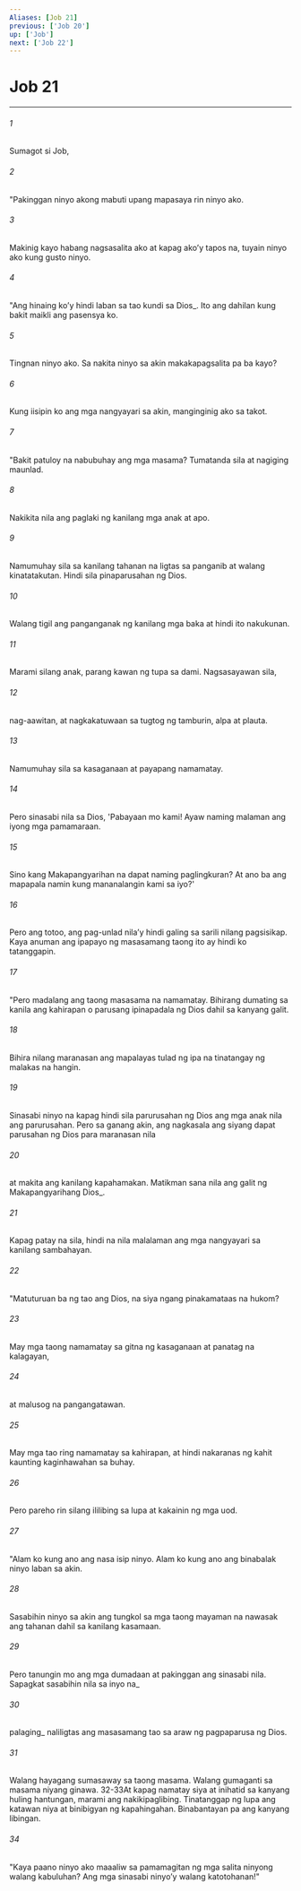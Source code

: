 ```yaml
---
Aliases: [Job 21]
previous: ['Job 20']
up: ['Job']
next: ['Job 22']
---
```

# Job 21

***






















###### 1 










Sumagot si Job, 





















###### 2 










"Pakinggan ninyo akong mabuti upang mapasaya rin ninyo ako. 





















###### 3 










Makinig kayo habang nagsasalita ako at kapag akoʼy tapos na, tuyain ninyo ako kung gusto ninyo. 





















###### 4 










"Ang hinaing koʼy hindi laban sa tao kundi sa Dios_. Ito ang dahilan kung bakit maikli ang pasensya ko. 





















###### 5 










Tingnan ninyo ako. Sa nakita ninyo sa akin makakapagsalita pa ba kayo? 





















###### 6 










Kung iisipin ko ang mga nangyayari sa akin, manginginig ako sa takot. 





















###### 7 










"Bakit patuloy na nabubuhay ang mga masama? Tumatanda sila at nagiging maunlad. 





















###### 8 










Nakikita nila ang paglaki ng kanilang mga anak at apo. 





















###### 9 










Namumuhay sila sa kanilang tahanan na ligtas sa panganib at walang kinatatakutan. Hindi sila pinaparusahan ng Dios. 





















###### 10 










Walang tigil ang panganganak ng kanilang mga baka at hindi ito nakukunan. 





















###### 11 










Marami silang anak, parang kawan ng tupa sa dami. Nagsasayawan sila, 





















###### 12 










nag-aawitan, at nagkakatuwaan sa tugtog ng tamburin, alpa at plauta. 





















###### 13 










Namumuhay sila sa kasaganaan at payapang namamatay. 





















###### 14 










Pero sinasabi nila sa Dios, 'Pabayaan mo kami! Ayaw naming malaman ang iyong mga pamamaraan. 





















###### 15 










Sino kang Makapangyarihan na dapat naming paglingkuran? At ano ba ang mapapala namin kung mananalangin kami sa iyo?' 





















###### 16 










Pero ang totoo, ang pag-unlad nilaʼy hindi galing sa sarili nilang pagsisikap. Kaya anuman ang ipapayo ng masasamang taong ito ay hindi ko tatanggapin. 





















###### 17 










"Pero madalang ang taong masasama na namamatay. Bihirang dumating sa kanila ang kahirapan o parusang ipinapadala ng Dios dahil sa kanyang galit. 





















###### 18 










Bihira nilang maranasan ang mapalayas tulad ng ipa na tinatangay ng malakas na hangin. 





















###### 19 










Sinasabi ninyo na kapag hindi sila parurusahan ng Dios ang mga anak nila ang parurusahan. Pero sa ganang akin, ang nagkasala ang siyang dapat parusahan ng Dios para maranasan nila 





















###### 20 










at makita ang kanilang kapahamakan. Matikman sana nila ang galit ng Makapangyarihang Dios_. 





















###### 21 










Kapag patay na sila, hindi na nila malalaman ang mga nangyayari sa kanilang sambahayan. 





















###### 22 










"Matuturuan ba ng tao ang Dios, na siya ngang pinakamataas na hukom? 





















###### 23 










May mga taong namamatay sa gitna ng kasaganaan at panatag na kalagayan, 





















###### 24 










at malusog na pangangatawan. 





















###### 25 










May mga tao ring namamatay sa kahirapan, at hindi nakaranas ng kahit kaunting kaginhawahan sa buhay. 





















###### 26 










Pero pareho rin silang ililibing sa lupa at kakainin ng mga uod. 





















###### 27 










"Alam ko kung ano ang nasa isip ninyo. Alam ko kung ano ang binabalak ninyo laban sa akin. 





















###### 28 










Sasabihin ninyo sa akin ang tungkol sa mga taong mayaman na nawasak ang tahanan dahil sa kanilang kasamaan. 





















###### 29 










Pero tanungin mo ang mga dumadaan at pakinggan ang sinasabi nila. Sapagkat sasabihin nila sa inyo na_ 





















###### 30 










palaging_ naliligtas ang masasamang tao sa araw ng pagpaparusa ng Dios. 





















###### 31 










Walang hayagang sumasaway sa taong masama. Walang gumaganti sa masama niyang ginawa. 32-33At kapag namatay siya at inihatid sa kanyang huling hantungan, marami ang nakikipaglibing. Tinatanggap ng lupa ang katawan niya at binibigyan ng kapahingahan. Binabantayan pa ang kanyang libingan. 





















###### 34 










"Kaya paano ninyo ako maaaliw sa pamamagitan ng mga salita ninyong walang kabuluhan? Ang mga sinasabi ninyoʼy walang katotohanan!"
